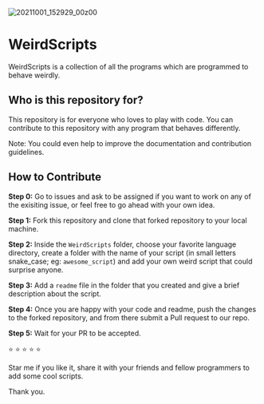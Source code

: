 ![20211001_152929_00z00](https://user-images.githubusercontent.com/42694653/135602171-07f5ea5c-e444-45cf-9106-b1c79a26b9d2.png)


# WeirdScripts
WeirdScripts is a collection of all the programs which are programmed to behave weirdly. 

## Who is this repository for?
This repository is for everyone who loves to play with code. You can contribute to this repository with any program that behaves differently. 

Note: You could even help to improve the documentation and contribution guidelines. 

## How to Contribute 
**Step 0:** Go to issues and ask to be assigned if you want to work on any of the exisiting issue, or feel free to go ahead with your own idea.

**Step 1:** Fork this repository and clone that forked repository to your local machine.

**Step 2:** Inside the `WeirdScripts` folder, choose your favorite language directory, create a folder with the name of your script (in small letters snake_case; eg: `awesome_script`) and add your own weird script that could surprise anyone.

**Step 3:** Add a `readme` file in the folder that you created and give a brief description about the script.

**Step 4:** Once you are happy with your code and readme, push the changes to the forked repository, and from there submit a Pull request to our repo. 

**Step 5:** Wait for your PR to be accepted. 



⭐ ⭐ ⭐ ⭐ ⭐

Star me if you like it, share it with your friends and fellow programmers to add some cool scripts.

Thank you.

